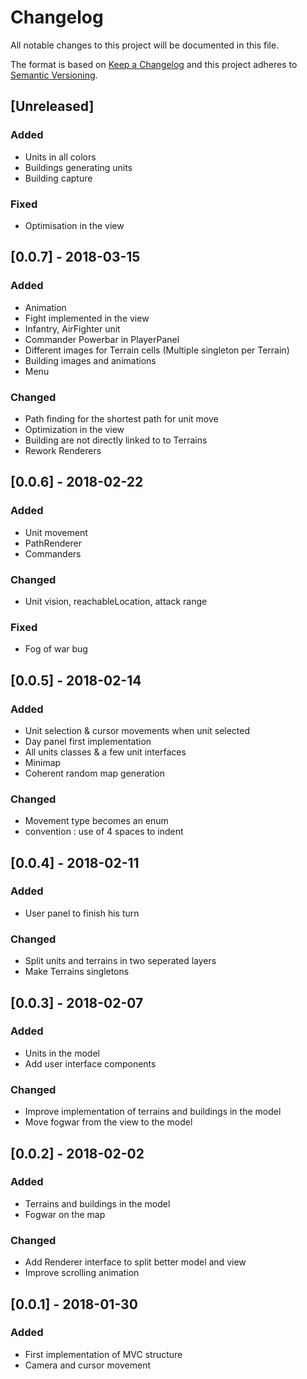 # Changelog
All notable changes to this project will be documented in this file.

The format is based on [Keep a Changelog](http://keepachangelog.com/en/1.0.0/)
and this project adheres to [Semantic Versioning](http://semver.org/spec/v2.0.0.html).

## [Unreleased]
### Added
  - Units in all colors
  - Buildings generating units
  - Building capture
### Fixed
  - Optimisation in the view

## [0.0.7] - 2018-03-15
### Added
  - Animation
  - Fight implemented in the view
  - Infantry, AirFighter unit
  - Commander Powerbar in PlayerPanel
  - Different images for Terrain cells (Multiple singleton per Terrain)
  - Building images and animations
  - Menu
  
### Changed
  - Path finding for the shortest path for unit move
  - Optimization in the view
  - Building are not directly linked to to Terrains
  - Rework Renderers

## [0.0.6] - 2018-02-22
### Added
  - Unit movement
  - PathRenderer
  - Commanders
### Changed
  - Unit vision, reachableLocation, attack range
### Fixed
  - Fog of war bug

## [0.0.5] - 2018-02-14
### Added
  - Unit selection & cursor movements when unit selected
  - Day panel first implementation
  - All units classes & a few unit interfaces
  - Minimap
  - Coherent random map generation
### Changed
  - Movement type becomes an enum
  - convention : use of 4 spaces to indent

## [0.0.4] - 2018-02-11
### Added
  - User panel to finish his turn
### Changed
  - Split units and terrains in two seperated layers
  - Make Terrains singletons

## [0.0.3] - 2018-02-07
### Added
  - Units in the model
  - Add user interface components
### Changed
  - Improve implementation of terrains and buildings in the model
  - Move fogwar from the view to the model


## [0.0.2] - 2018-02-02
### Added
  - Terrains and buildings in the model
  - Fogwar on the map
### Changed
  - Add Renderer interface to split better model and view
  - Improve scrolling animation

## [0.0.1] - 2018-01-30
### Added
  - First implementation of MVC structure
  - Camera and cursor movement

